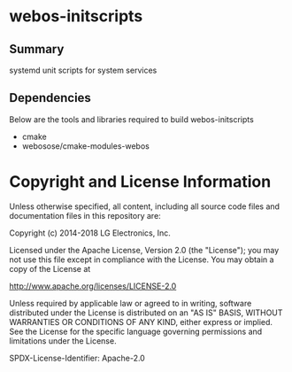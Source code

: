 webos-initscripts
=================

Summary
-------
systemd unit scripts for system services

Dependencies
-------
Below are the tools and libraries required to build webos-initscripts
- cmake
- webosose/cmake-modules-webos

# Copyright and License Information

Unless otherwise specified, all content, including all source code files and
documentation files in this repository are:

Copyright (c) 2014-2018 LG Electronics, Inc.

Licensed under the Apache License, Version 2.0 (the "License");
you may not use this file except in compliance with the License.
You may obtain a copy of the License at

http://www.apache.org/licenses/LICENSE-2.0

Unless required by applicable law or agreed to in writing, software
distributed under the License is distributed on an "AS IS" BASIS,
WITHOUT WARRANTIES OR CONDITIONS OF ANY KIND, either express or implied.
See the License for the specific language governing permissions and
limitations under the License.

SPDX-License-Identifier: Apache-2.0
